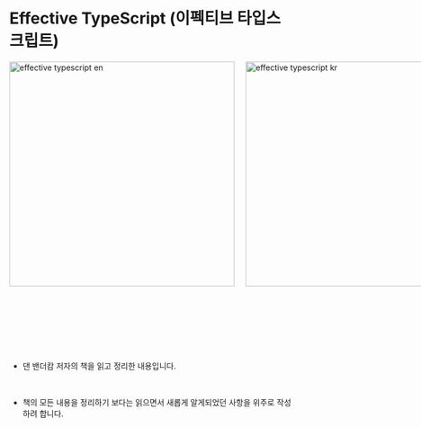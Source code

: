 # Effective TypeScript (이펙티브 타입스크립트)

<div style="display: flex; gap: 20px; height: 500px;">
  <img src="https://github.com/muilyang12/EffectiveTypeScript/assets/78548830/63c21b4b-3772-46b2-b39b-041670cd66b8" alt="effective typescript en" style="height: 400px;" />
  <img src="https://github.com/muilyang12/EffectiveTypeScript/assets/78548830/83f3b784-1374-4c36-b2a6-1f0b283f9573" alt="effective typescript kr" style="height: 400px;" />
</div>

<br />

- 댄 밴더캄 저자의 책을 읽고 정리한 내용입니다.

<br />

- 책의 모든 내용을 정리하기 보다는 읽으면서 새롭게 알게되었던 사항을 위주로 작성하려 합니다.
